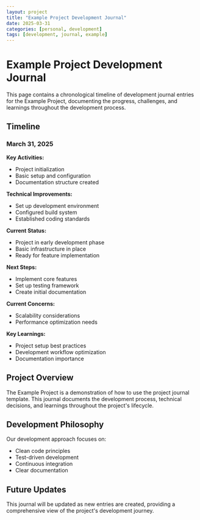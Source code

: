 ```yaml
---
layout: project
title: "Example Project Development Journal"
date: 2025-03-31
categories: [personal, development]
tags: [development, journal, example]
---
```


# Example Project Development Journal

This page contains a chronological timeline of development journal entries for the Example Project, documenting the progress, challenges, and learnings throughout the development process.

## Timeline

### March 31, 2025
**Key Activities:**
- Project initialization
- Basic setup and configuration
- Documentation structure created

**Technical Improvements:**
- Set up development environment
- Configured build system
- Established coding standards

**Current Status:**
- Project in early development phase
- Basic infrastructure in place
- Ready for feature implementation

**Next Steps:**
- Implement core features
- Set up testing framework
- Create initial documentation

**Current Concerns:**
- Scalability considerations
- Performance optimization needs

**Key Learnings:**
- Project setup best practices
- Development workflow optimization
- Documentation importance

## Project Overview

The Example Project is a demonstration of how to use the project journal template. This journal documents the development process, technical decisions, and learnings throughout the project's lifecycle.

## Development Philosophy

Our development approach focuses on:
- Clean code principles
- Test-driven development
- Continuous integration
- Clear documentation

## Future Updates

This journal will be updated as new entries are created, providing a comprehensive view of the project's development journey. 